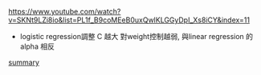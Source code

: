 https://www.youtube.com/watch?v=SKNt9LZi8io&list=PL1f_B9coMEeB0uxQwlKLGGyDpI_Xs8iCY&index=11
* logistic regression調整
C 越大 對weight控制越弱, 與linear regression 的 alpha 相反

[summary](https://www.youtube.com/watch?v=jzOBgQAwgkU&list=PL1f_B9coMEeB0uxQwlKLGGyDpI_Xs8iCY&index=12)
